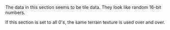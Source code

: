 The data in this section seems to be tile data. They look like random 16-bit numbers.

If this section is set to all 0's, the same terrain texture is used over and over.
 

